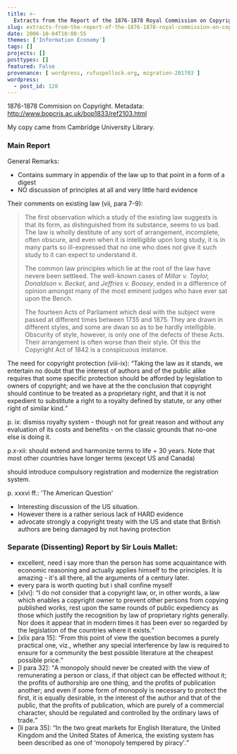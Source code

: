 ```yaml
---
title: >-
  Extracts from the Report of the 1876-1878 Royal Commission on Copyright
slug: extracts-from-the-report-of-the-1876-1878-royal-commission-on-copyright
date: 2006-10-04T10:08:55
themes: ['Information Economy']
tags: []
projects: []
posttypes: []
featured: False
provenance: [ wordpress, rufuspollock.org, migration-201703 ]
wordpress:
  - post_id: 128
---
```


1876-1878 Commision on Copyright. Metadata: http://www.bopcris.ac.uk/bop1833/ref2103.html

My copy came from Cambridge University Library.

### Main Report

General Remarks:

  * Contains summary in appendix of the law up to that point in a form of a digest
  * NO discussion of principles at all and very little hard evidence

Their comments on existing law (vii, para 7-9):

<blockquote>
  <p>The first observation which a study of the existing law suggests is that its form, as distinguished from its substance, seems to us bad. The law is wholly destitute of any sort of arrangement, incomplete, often obscure, and even when it is intelligible upon long study, it is in many parts so ill-expressed that no one who does not give it such study to it can expect to understand it.</p>
  <p>
    The common law principles which lie at the root of the law have nevere been settleed. The well-known cases of <em>Millar v. Taylor, Donaldson v. Becket</em>, and <em>Jeffries v. Boosey</em>, ended in a difference of opinion amongst many of the most eminent judges who have ever sat upon the Bench.</p>
  <p>
    The fourteen Acts of Parliament which deal with the subject were passed at different times between 1735 and 1875. They are drawn in different styles, and some are dwan so as to be hardly intelligible. Obscurity of style, however, is only one of the defects of these Acts. Their arrangement is often worse than their style. Of this the Copyright Act of 1842 is a conspicuous instance.</p>
</blockquote>

The need for copyright protection (viii-ix): <q>Taking the law as it stands, we entertain no doubt that the interest of authors and of the public alike requires that some specific protection should be afforded by legislation to owners of copyright; and we have at the the conclusion that copyright should continue to be treated as a proprietary right, and that it is not expedient to substitute a right to a royalty defined by statute, or any other right of similar kind.</q>

p. ix: dismiss royalty system - though not for great reason and without any evaluation of its costs and benefits - on the classic grounds that no-one else is doing it.

p.x-xii: should extend and harmonize terms to life + 30 years. Note that most other countries have longer terms (except US and Canada)

should introduce compulsory registration and modernize the registration system.

p. xxxvi ff.: 'The American Question'

  * Interesting discussion of the US situation.
  * However there is a rather serious lack of HARD evidence
  * advocate strongly a copyright treaty with the US and state that British authors are being damaged by not having protection
  
### Separate (Dissenting) Report by Sir Louis Mallet:

  * excellent, need i say more than the person has some acquaintance with economic reasoning and actually applies himself to the principles. It is amazing - it's all there, all the arguments of a century later.
  * every para is worth quoting but i shall confine myself
  *  [xlvi]: <q>I do not consider that a copyright law, or, in other words, a law which enables a copyright owner to prevent other persons from copying published works, rest upon the same rounds of public expediency as those which justify the recognition by law of proprietary rights generally. Nor does it appear that in modern times it has been ever so regarded by the legislation of the countries where it exists.</q>
  * [xlix para 15]: <q>From this point of view the question becomes a purely practical one, viz., whether any special interference by law is required to ensure for a community the best possible literature at the cheapest possible price.</q>
  * [l para 32]: <q>A monopoly should never be created with the view of remunerating a person or class, if that object can be effected without it; the profits of authorship are one thing, and the profits of publication another; and even if some form of monopoly is necessary to protect the first, it is equally desirable, in the interest of the author and that of the public, that the profits of publication, which are purely of a commercial character, should be regulated and controlled by the ordinary laws of trade.</q>
  * [li para 35]: <q>In the two great markets for English literature, the United Kingdom and the United States of America, the existing system has been described as one of <q>monopoly tempered by piracy</q>.


